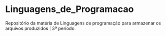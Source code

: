 # Linguagens_de_Programacao
Repositório da matéria de Linguagens de programação  para armazenar os arquivos produzidos  | 3º período.
